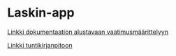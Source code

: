 ﻿# Laskin-app

[Linkki dokumentaation alustavaan vaatimusmäärittelyyn](https://github.com/014587289/otm-harjoitustyo/blob/master/dokumentaatio/vaatimusm%C3%A4%C3%A4rittely.md)

[Linkki tuntikirjanpitoon](https://github.com/014587289/otm-harjoitustyo/blob/master/dokumentaatio/Tuntikirjanpito.md)
